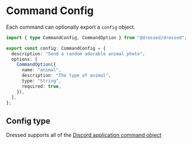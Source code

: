 # Command Config

Each command can optionally export a `config` object.

```ts
import { type CommandConfig, CommandOption } from "@dressed/dressed";

export const config: CommandConfig = {
  description: "Send a random adorable animal photo",
  options: [
    CommandOption({
      name: "animal",
      description: "The type of animal",
      type: "String",
      required: true,
    }),
  ],
};
```

## Config type

Dressed supports all of the [Discord application command object](https://discord.com/developers/docs/interactions/application-commands#application-command-object)

